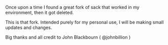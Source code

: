 Once upon a time I found a great fork of sack that worked in my environment, then it got deleted.

This is that fork.  Intended purely for my personal use, I will be making small updates and changes.

Big thanks and all credit to John Blackbourn ( @johnbillion )